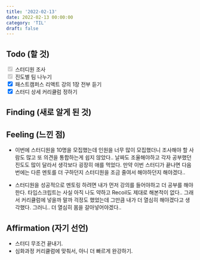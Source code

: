 ```yaml
---
title: '2022-02-13'
date: 2022-02-13 00:00:00
category: 'TIL'
draft: false
---
```


## Todo (할 것)

<input type=checkbox checked disabled/> 스터디원 조사 <br />
<input type=checkbox checked disabled/> 진도별 팀 나누기 <br />
<input type=checkbox checked disabeld/> 패스트캠퍼스 리액트 강의 1장 전부 듣기 <br />
<input type=checkbox checked disabeld/> 스터디 상세 커리큘럼 정하기 <br />

## Finding (새로 알게 된 것)


## Feeling (느낀 점)

- 이번에 스터디원을 10명을 모집했는데 인원을 너무 많이 모집했더니 조사해야 할 사람도 많고 또 의견을 통합하는게 쉽지 않았다..
날짜도 조율해야하고 각자 공부했던 진도도 많이 달라서 생각보다 굉장히 애를 먹었다. 만약 이번 스터디가 끝나면 다음번에는 다른 멘토를 더 구하던지
스터디원을 조금 줄여서 해야하던지 해야겠다..

- 스터디원을 성공적으로 멘토링 하려면 내가 먼저 강의를 들어야하고 더 공부를 해야한다. 타입스크립트는 사실 아직 나도 약하고 Recoil도 제대로 해본적이 없다.. 그래서
커리큘럼에 넣을까 말까 걱정도 했었는데 그만큼 내가 더 열심히 해야겠다고 생각했다. 그러니.. 더 열심히 몸을 갈아넣어야겠다..

## Affirmation (자기 선언)

- 스터디 무조건 끝내기.
- 심화과정 커리큘럼에 맞춰서, 아니 더 빠르게 완강하기.
